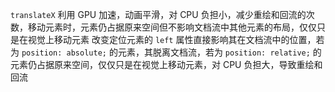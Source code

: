 `translateX` 利用 GPU 加速，动画平滑，对 CPU 负担小，减少重绘和回流的次数，移动元素时，元素仍占据原来空间但不影响文档流中其他元素的布局，仅仅只是在视觉上移动元素
改变定位元素的 `left` 属性直接影响其在文档流中的位置，若为 `position: absolute;` 的元素，其脱离文档流，若为 `position: relative;` 的元素仍占据原来空间，仅仅只是在视觉上移动元素，对 CPU 负担大，导致重绘和回流
